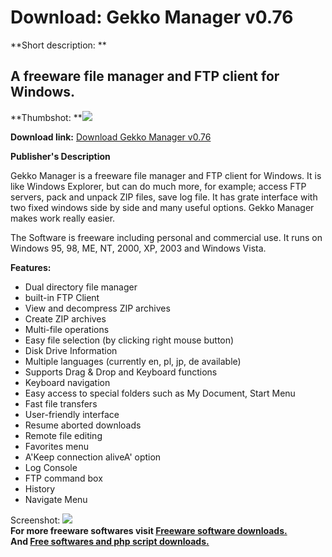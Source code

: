 # Download: Gekko Manager v0.76

**Short description: **

## A freeware file manager and FTP client for Windows.

  
**Thumbshot: **![](http://www.freewarefiles.com/screenshot/gekkomngr_md.gif)   
  
**Download link:** [Download Gekko Manager v0.76](http://freesoftwares.boysofts.com/Gekko-Manager-V_program_37698.html)  
  

**Publisher's Description**  
  

Gekko Manager is a freeware file manager and FTP client for Windows. It is
like Windows Explorer, but can do much more, for example; access FTP servers,
pack and unpack ZIP files, save log file. It has grate interface with two
fixed windows side by side and many useful options. Gekko Manager makes work
really easier.

The Software is freeware including personal and commercial use. It runs on
Windows 95, 98, ME, NT, 2000, XP, 2003 and Windows Vista.

**Features:**

  * Dual directory file manager 
  * built-in FTP Client 
  * View and decompress ZIP archives 
  * Create ZIP archives 
  * Multi-file operations 
  * Easy file selection (by clicking right mouse button) 
  * Disk Drive Information 
  * Multiple languages (currently en, pl, jp, de available) 
  * Supports Drag & Drop and Keyboard functions 
  * Keyboard navigation 
  * Easy access to special folders such as My Document, Start Menu 
  * Fast file transfers 
  * User-friendly interface 
  * Resume aborted downloads 
  * Remote file editing 
  * Favorites menu 
  * A'Keep connection aliveA' option 
  * Log Console 
  * FTP command box 
  * History 
  * Navigate Menu 

  
  
Screenshot: ![](http://www.freewarefiles.com/screenshot/gekkomngr.gif)  
**For more freeware softwares visit [Freeware software downloads.](http://freesoftwares.boysofts.com/)**   
**And [Free softwares and php script downloads.](http://www.boysofts.com/)**

